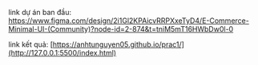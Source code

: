 link dự án ban đầu: https://www.figma.com/design/2i1Gl2KPAicvRRPXxeTyD4/E-Commerce-Minimal-UI-(Community)?node-id=2-874&t=tniM5mT16HWbDw0l-0

link kết quả: [https://anhtunguyen05.github.io/prac1/](http://127.0.0.1:5500/index.html)
